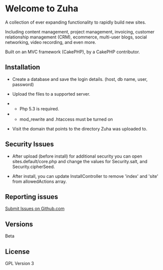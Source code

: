 # Welcome to Zuha
A collection of ever expanding functionality to rapidly build new sites.

Including content management, project management, invoicing, customer relationship management (CRM), ecommerce, multi-user blogs, social networking, video recording, and even more.

Built on an MVC framework (CakePHP), by a CakePHP contributor.

## Installation

* Create a database and save the login details. (host, db name, user, password)

* Upload the files to a supported server. 
* * Php 5.3 is required. 
* * mod_rewrite and .htaccess must be turned on

* Visit the domain that points to the directory Zuha was uploaded to.

## Security Issues

* After upload (before install) for additional security you can open sites.default/core.php and change the values for Security.salt, and Security.cipherSeed.
 
* After install, you can update InstallController to remove 'index' and 'site' from allowedActions array.


## Reporting issues

[Submit Issues on Github.com](https://github.com/zuha/zuha/issues) 

## Versions

Beta

## License

GPL Version 3